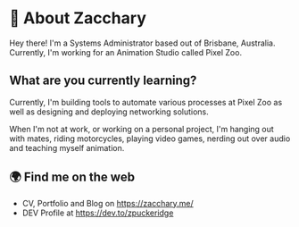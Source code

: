 # 👋 About Zacchary
Hey there! I'm a Systems Administrator based out of Brisbane, Australia. Currently, I'm working for an Animation Studio called Pixel Zoo.

## What are you currently learning?
Currently, I'm building tools to automate various processes at Pixel Zoo as well as designing and deploying networking solutions.

When I'm not at work, or working on a personal project, I'm hanging out with mates, riding motorcycles, playing video games, nerding out over audio and teaching myself animation.

## 🌍 Find me on the web
- CV, Portfolio and Blog on https://zacchary.me/
- DEV Profile at https://dev.to/zpuckeridge
